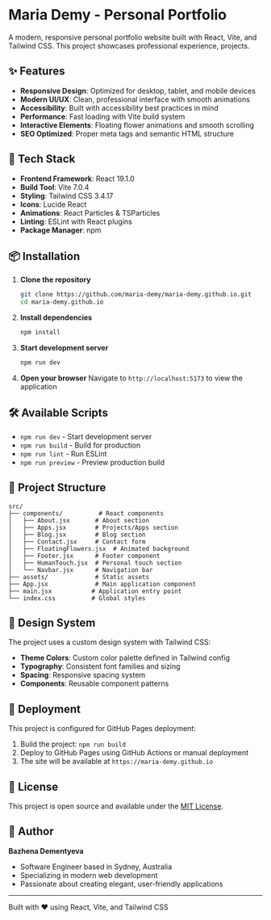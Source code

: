 # Maria Demy - Personal Portfolio

A modern, responsive personal portfolio website built with React, Vite, and Tailwind CSS. This project showcases professional experience, projects.

## ✨ Features

- **Responsive Design**: Optimized for desktop, tablet, and mobile devices
- **Modern UI/UX**: Clean, professional interface with smooth animations
- **Accessibility**: Built with accessibility best practices in mind
- **Performance**: Fast loading with Vite build system
- **Interactive Elements**: Floating flower animations and smooth scrolling
- **SEO Optimized**: Proper meta tags and semantic HTML structure

## 🚀 Tech Stack

- **Frontend Framework**: React 19.1.0
- **Build Tool**: Vite 7.0.4
- **Styling**: Tailwind CSS 3.4.17
- **Icons**: Lucide React
- **Animations**: React Particles & TSParticles
- **Linting**: ESLint with React plugins
- **Package Manager**: npm

## 📦 Installation

1. **Clone the repository**
   ```bash
   git clone https://github.com/maria-demy/maria-demy.github.io.git
   cd maria-demy.github.io
   ```

2. **Install dependencies**
   ```bash
   npm install
   ```

3. **Start development server**
   ```bash
   npm run dev
   ```

4. **Open your browser**
   Navigate to `http://localhost:5173` to view the application

## 🛠️ Available Scripts

- `npm run dev` - Start development server
- `npm run build` - Build for production
- `npm run lint` - Run ESLint
- `npm run preview` - Preview production build

## 📁 Project Structure

```
src/
├── components/          # React components
│   ├── About.jsx       # About section
│   ├── Apps.jsx        # Projects/Apps section
│   ├── Blog.jsx        # Blog section
│   ├── Contact.jsx     # Contact form
│   ├── FloatingFlowers.jsx  # Animated background
│   ├── Footer.jsx      # Footer component
│   ├── HumanTouch.jsx  # Personal touch section
│   └── Navbar.jsx      # Navigation bar
├── assets/             # Static assets
├── App.jsx             # Main application component
├── main.jsx           # Application entry point
└── index.css          # Global styles
```

## 🎨 Design System

The project uses a custom design system with Tailwind CSS:

- **Theme Colors**: Custom color palette defined in Tailwind config
- **Typography**: Consistent font families and sizing
- **Spacing**: Responsive spacing system
- **Components**: Reusable component patterns

## 🚀 Deployment

This project is configured for GitHub Pages deployment:

1. Build the project: `npm run build`
2. Deploy to GitHub Pages using GitHub Actions or manual deployment
3. The site will be available at `https://maria-demy.github.io`

## 📄 License

This project is open source and available under the [MIT License](LICENSE).

## 👤 Author

**Bazhena Dementyeva**
- Software Engineer based in Sydney, Australia
- Specializing in modern web development
- Passionate about creating elegant, user-friendly applications

---

Built with ❤️ using React, Vite, and Tailwind CSS
